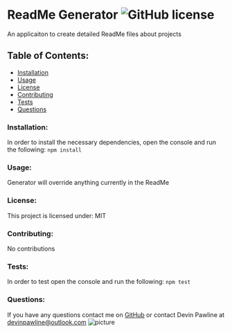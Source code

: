 # ReadMe Generator  ![GitHub license](https://img.shields.io/github/license/Naereen/StrapDown.js.svg)
An applicaiton to create detailed ReadMe files about projects
## Table of Contents:
* [Installation](#installation)
* [Usage](#usage)
* [License](#license)
* [Contributing](#contributing)
* [Tests](#tests)
* [Questions](#questions)
### Installation:
In order to install the necessary dependencies, open the console and run the following:
```npm install```
### Usage:
Generator will override anything currently in the ReadMe
### License:
This project is licensed under:
MIT
### Contributing:
No contributions 
### Tests:
In order to test open the console and run the following:
```npm test```
### Questions:
If you have any questions contact me on [GitHub](https://github.com/dpawline) or contact 
Devin Pawline at devinpawline@outlook.com
![picture](https://github.com/dpawline.png?size=80)
    
 